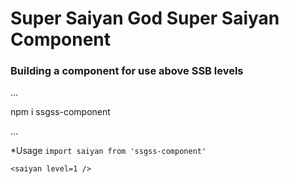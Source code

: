 # Super Saiyan God Super Saiyan Component

### Building a component for use above SSB levels

...

npm i ssgss-component

...

\*Usage
`import saiyan from 'ssgss-component'`

`<saiyan level=1 />`
